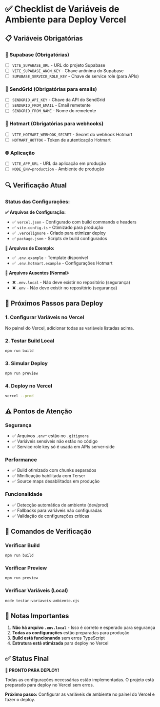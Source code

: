 # ✅ Checklist de Variáveis de Ambiente para Deploy Vercel

## 📋 Variáveis Obrigatórias

### 🔐 Supabase (Obrigatórias)
- [ ] `VITE_SUPABASE_URL` - URL do projeto Supabase
- [ ] `VITE_SUPABASE_ANON_KEY` - Chave anônima do Supabase
- [ ] `SUPABASE_SERVICE_ROLE_KEY` - Chave de service role (para APIs)

### 📧 SendGrid (Obrigatórias para emails)
- [ ] `SENDGRID_API_KEY` - Chave da API do SendGrid
- [ ] `SENDGRID_FROM_EMAIL` - Email remetente
- [ ] `SENDGRID_FROM_NAME` - Nome do remetente

### 🛒 Hotmart (Obrigatórias para webhooks)
- [ ] `VITE_HOTMART_WEBHOOK_SECRET` - Secret do webhook Hotmart
- [ ] `HOTMART_HOTTOK` - Token de autenticação Hotmart

### 🌐 Aplicação
- [ ] `VITE_APP_URL` - URL da aplicação em produção
- [ ] `NODE_ENV=production` - Ambiente de produção

## 🔍 Verificação Atual

### Status das Configurações:

**✅ Arquivos de Configuração:**
- ✅ `vercel.json` - Configurado com build commands e headers
- ✅ `vite.config.ts` - Otimizado para produção
- ✅ `.vercelignore` - Criado para otimizar deploy
- ✅ `package.json` - Scripts de build configurados

**📁 Arquivos de Exemplo:**
- ✅ `.env.example` - Template disponível
- ✅ `.env.hotmart.example` - Configurações Hotmart

**🚫 Arquivos Ausentes (Normal):**
- ❌ `.env.local` - Não deve existir no repositório (segurança)
- ❌ `.env` - Não deve existir no repositório (segurança)

## 🎯 Próximos Passos para Deploy

### 1. Configurar Variáveis no Vercel
No painel do Vercel, adicionar todas as variáveis listadas acima.

### 2. Testar Build Local
```bash
npm run build
```

### 3. Simular Deploy
```bash
npm run preview
```

### 4. Deploy no Vercel
```bash
vercel --prod
```

## ⚠️ Pontos de Atenção

### Segurança
- ✅ Arquivos `.env*` estão no `.gitignore`
- ✅ Variáveis sensíveis não estão no código
- ✅ Service role key só é usada em APIs server-side

### Performance
- ✅ Build otimizado com chunks separados
- ✅ Minificação habilitada com Terser
- ✅ Source maps desabilitados em produção

### Funcionalidade
- ✅ Detecção automática de ambiente (dev/prod)
- ✅ Fallbacks para variáveis não configuradas
- ✅ Validação de configurações críticas

## 🔧 Comandos de Verificação

### Verificar Build
```bash
npm run build
```

### Verificar Preview
```bash
npm run preview
```

### Verificar Variáveis (Local)
```bash
node testar-variaveis-ambiente.cjs
```

## 📝 Notas Importantes

1. **Não há arquivo `.env.local`** - Isso é correto e esperado para segurança
2. **Todas as configurações** estão preparadas para produção
3. **Build está funcionando** sem erros TypeScript
4. **Estrutura está otimizada** para deploy no Vercel

## ✅ Status Final

**🎉 PRONTO PARA DEPLOY!**

Todas as configurações necessárias estão implementadas. O projeto está preparado para deploy no Vercel sem erros.

**Próximo passo:** Configurar as variáveis de ambiente no painel do Vercel e fazer o deploy.